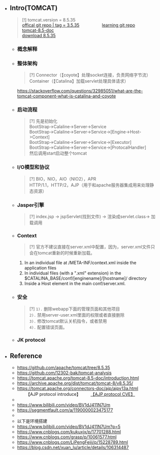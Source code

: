 * ## Intro(TOMCAT)

    > [!] tomcat.version = 8.5.35 
    <br> [offical git repo | tag = 3.5.35](https://github.com/apache/tomcat/tree/8.5.35)  <span style='padding-left:5em' /> [learning git repo](https://github.com/12302-bak/tomcat-analysis)
    <br> [tomcat-8.5-doc](https://tomcat.apache.org/tomcat-8.5-doc/introduction.html)
    <br> [download 8.5.35](https://archive.apache.org/dist/tomcat/tomcat-8/v8.5.35/)

    + ### 概念解释
    
    + ### 整体架构

        > [?] Connector（【coyote】处理socket连接，负责网络字节流）
        <br> Container（【Catalina】加载servlet处理具体请求）

        https://stackoverflow.com/questions/32985051/what-are-the-tomcat-component-what-is-catalina-and-coyote

    + ### 启动流程

        > [?] 先是初始化
        <br>BootStrap->Calaline->Server->Service
        <br>BootStrap->Calaline->Server->Service->[Engine->Host->Context]
        <br>BootStrap->Calaline->Server->Service->[Executor]
        <br>BootStrap->Calaline->Server->Service->[ProtocalHandler]
        <br>然后调用start启动整个tomcat

    + ### I/O模型和协议

        > [?] BIO，NIO，AIO（NIO2），APR
        <br>HTTP/1.1，HTTP/2，AJP（用于和apache服务器集成用来处理静态资源）

    + ### Jasper引擎

        > [?] index.jsp -> jspServlet(找到文件) -> 渲染成servlet.class-> 加载调用

    + ### Context
    
        > [?] 官方不建议直接在server.xml中配置，因为，server.xml文件只会在tomcat重新的时候重新加载。

        1. In an individual file at /META-INF/context.xml inside the application files
        2. In individual files (with a ".xml" extension) in the $CATALINA_BASE/conf/[enginename]/[hostname]/ directory
        3. Inside a Host element in the main conf/server.xml.

    + ### 安全

        > [?] `1).` 删除webapp下面的管理页面和其他项目
        <br>`2).` 禁用server-user.xml里面的权限或者直接删除
        <br>`3).` 修改tomcat默认关机指令，或者禁用
        <br>`4).` 配置错误页面。

    + ### JK protocol

* ## Reference

    + https://github.com/apache/tomcat/tree/8.5.35
    + https://github.com/12302-bak/tomcat-analysis
    + https://tomcat.apache.org/tomcat-8.5-doc/introduction.html
    + https://archive.apache.org/dist/tomcat/tomcat-8/v8.5.35/
    + https://tomcat.apache.org/connectors-doc/ajp/ajpv13a.html <span style='padding-left: 2em'>【AJP protocol introduce】</span>  <span style='padding-left: 2em'>[【AJP protocol CVE】](https://yq1ng.github.io/2021/05/19/cve-2020-1938-you-ling-mao-ghostcat-tomcat-ajp-xie-yi-ren-yi-wen-jian-du-qu-jsp-wen-jian-bao-han-lou-dong-fen-xi/)</span>
    + 
    + https://www.bilibili.com/video/BV1dJ411N7Um
    + https://segmentfault.com/a/1190000023475177
    + 
    + 以下是环境搭建
    + https://www.bilibili.com/video/BV1dJ411N7Um?p=5
    + https://www.cnblogs.com/kukuxjx/p/17701288.html
    + https://www.cnblogs.com/grasp/p/10061577.html
    + https://www.cnblogs.com/LiPengFeiii/p/15228789.html
    + https://blog.csdn.net/xuan_lu/article/details/106314487